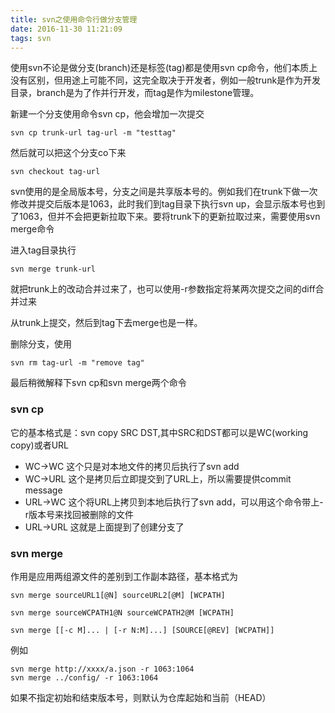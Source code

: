 ```yaml
---
title: svn之使用命令行做分支管理
date: 2016-11-30 11:21:09
tags: svn
---
```

使用svn不论是做分支(branch)还是标签(tag)都是使用svn cp命令，他们本质上没有区别，但用途上可能不同，这完全取决于开发者，例如一般trunk是作为开发目录，branch是为了作并行开发，而tag是作为milestone管理。

新建一个分支使用命令svn cp，他会增加一次提交

```
svn cp trunk-url tag-url -m "testtag"
```

然后就可以把这个分支co下来

```
svn checkout tag-url
```

svn使用的是全局版本号，分支之间是共享版本号的。例如我们在trunk下做一次修改并提交后版本是1063，此时我们到tag目录下执行svn up，会显示版本号也到了1063，但并不会把更新拉取下来。要将trunk下的更新拉取过来，需要使用svn merge命令

进入tag目录执行

```
svn merge trunk-url
```
就把trunk上的改动合并过来了，也可以使用-r参数指定将某两次提交之间的diff合并过来

从trunk上提交，然后到tag下去merge也是一样。

删除分支，使用

```
svn rm tag-url -m "remove tag"
```

最后稍微解释下svn cp和svn merge两个命令
### svn cp
它的基本格式是：svn copy SRC DST,其中SRC和DST都可以是WC(working copy)或者URL

- WC->WC 这个只是对本地文件的拷贝后执行了svn add
- WC->URL 这个是拷贝后立即提交到了URL上，所以需要提供commit message
- URL->WC 这个将URL上拷贝到本地后执行了svn add，可以用这个命令带上-r版本号来找回被删除的文件
- URL->URL 这就是上面提到了创建分支了

### svn merge
作用是应用两组源文件的差别到工作副本路径，基本格式为

```
svn merge sourceURL1[@N] sourceURL2[@M] [WCPATH]

svn merge sourceWCPATH1@N sourceWCPATH2@M [WCPATH]

svn merge [[-c M]... | [-r N:M]...] [SOURCE[@REV] [WCPATH]]
```
例如

```
svn merge http://xxxx/a.json -r 1063:1064
svn merge ../config/ -r 1063:1064
```
如果不指定初始和结束版本号，则默认为仓库起始和当前（HEAD）
